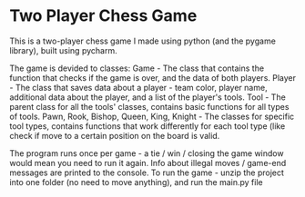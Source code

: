 # Two Player Chess Game
This is a two-player chess game I made using python (and the pygame library), built using pycharm.

The game is devided to classes:
  Game - The class that contains the function that checks if the game is over, and the data of both players.
  Player - The class that saves data about a player - team color, player name, additional data about the player, and a list of the player's tools.
  Tool - The parent class for all the tools' classes, contains basic functions for all types of tools.
  Pawn, Rook, Bishop, Queen, King, Knight - The classes for specific tool types, contains functions that work differently for each tool type (like check if move to a certain         position on the board is valid.

The program runs once per game - a tie / win / closing the game window would mean you need to run it again. Info about illegal moves / game-end messages are printed to the console. To run the game - unzip the project into one folder (no need to move anything), and run the main.py file
